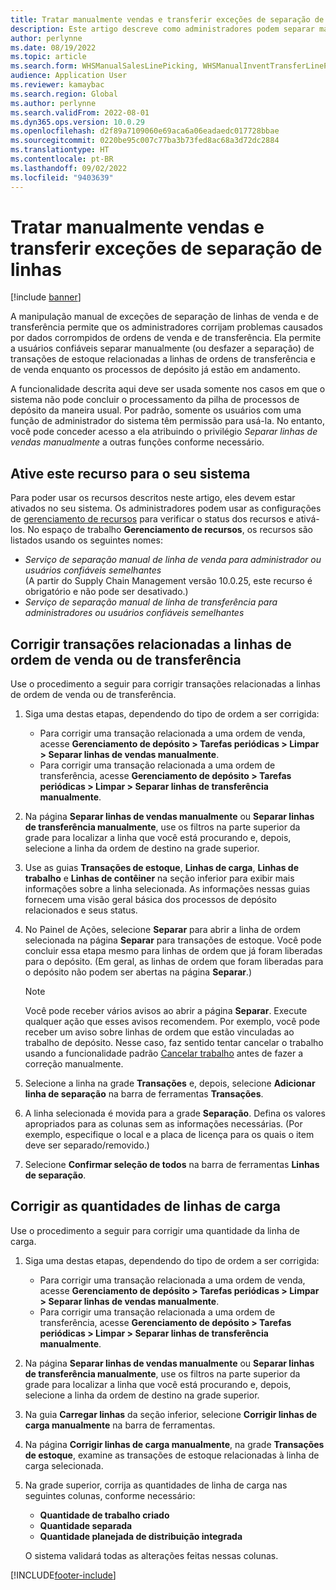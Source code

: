 ```yaml
---
title: Tratar manualmente vendas e transferir exceções de separação de linhas
description: Este artigo descreve como administradores podem separar manualmente (ou desfazer separação) transações de estoque para corrigir problemas causados por dados corrompidos em ordens de venda e de transferência.
author: perlynne
ms.date: 08/19/2022
ms.topic: article
ms.search.form: WHSManualSalesLinePicking, WHSManualInventTransferLinePicking, InventTransPick, WHSLoadLineManualCorrection, WHSTroubleshootingSelfService
audience: Application User
ms.reviewer: kamaybac
ms.search.region: Global
ms.author: perlynne
ms.search.validFrom: 2022-08-01
ms.dyn365.ops.version: 10.0.29
ms.openlocfilehash: d2f89a7109060e69aca6a06eadaedc017728bbae
ms.sourcegitcommit: 0220be95c007c77ba3b73fed8ac68a3d72dc2884
ms.translationtype: HT
ms.contentlocale: pt-BR
ms.lasthandoff: 09/02/2022
ms.locfileid: "9403639"
---
```

# <a name="manually-handle-sales-and-transfer-line-picking-exceptions"></a>Tratar manualmente vendas e transferir exceções de separação de linhas

[!include [banner](../includes/banner.md)]

A manipulação manual de exceções de separação de linhas de venda e de transferência permite que os administradores corrijam problemas causados por dados corrompidos de ordens de venda e de transferência. Ela permite a usuários confiáveis separar manualmente (ou desfazer a separação) de transações de estoque relacionadas a linhas de ordens de transferência e de venda enquanto os processos de depósito já estão em andamento.

A funcionalidade descrita aqui deve ser usada somente nos casos em que o sistema não pode concluir o processamento da pilha de processos de depósito da maneira usual. Por padrão, somente os usuários com uma função de administrador do sistema têm permissão para usá-la. No entanto, você pode conceder acesso a ela atribuindo o privilégio *Separar linhas de vendas manualmente* a outras funções conforme necessário.

## <a name="turn-on-this-feature-for-your-system"></a>Ative este recurso para o seu sistema

Para poder usar os recursos descritos neste artigo, eles devem estar ativados no seu sistema. Os administradores podem usar as configurações de [gerenciamento de recursos](../../fin-ops-core/fin-ops/get-started/feature-management/feature-management-overview.md) para verificar o status dos recursos e ativá-los. No espaço de trabalho **Gerenciamento de recursos**, os recursos são listados usando os seguintes nomes:

- *Serviço de separação manual de linha de venda para administrador ou usuários confiáveis semelhantes*<br>(A partir do Supply Chain Management versão 10.0.25, este recurso é obrigatório e não pode ser desativado.)
- *Serviço de separação manual de linha de transferência para administradores ou usuários confiáveis semelhantes*

## <a name="correct-transactions-related-to-sales-or-transfer-order-lines"></a>Corrigir transações relacionadas a linhas de ordem de venda ou de transferência

Use o procedimento a seguir para corrigir transações relacionadas a linhas de ordem de venda ou de transferência.

1. Siga uma destas etapas, dependendo do tipo de ordem a ser corrigida:

    - Para corrigir uma transação relacionada a uma ordem de venda, acesse **Gerenciamento de depósito \> Tarefas periódicas \> Limpar \> Separar linhas de vendas manualmente**.
    - Para corrigir uma transação relacionada a uma ordem de transferência, acesse **Gerenciamento de depósito \> Tarefas periódicas \> Limpar \> Separar linhas de transferência manualmente**.

1. Na página **Separar linhas de vendas manualmente** ou **Separar linhas de transferência manualmente**, use os filtros na parte superior da grade para localizar a linha que você está procurando e, depois, selecione a linha da ordem de destino na grade superior.
1. Use as guias **Transações de estoque**, **Linhas de carga**, **Linhas de trabalho** e **Linhas de contêiner** na seção inferior para exibir mais informações sobre a linha selecionada. As informações nessas guias fornecem uma visão geral básica dos processos de depósito relacionados e seus status.
1. No Painel de Ações, selecione **Separar** para abrir a linha de ordem selecionada na página **Separar** para transações de estoque. Você pode concluir essa etapa mesmo para linhas de ordem que já foram liberadas para o depósito. (Em geral, as linhas de ordem que foram liberadas para o depósito não podem ser abertas na página **Separar**.)

    > [!NOTE]
    > Você pode receber vários avisos ao abrir a página **Separar**. Execute qualquer ação que esses avisos recomendem. Por exemplo, você pode receber um aviso sobre linhas de ordem que estão vinculadas ao trabalho de depósito. Nesse caso, faz sentido tentar cancelar o trabalho usando a funcionalidade padrão [Cancelar trabalho](cancel-warehouse-work.md) antes de fazer a correção manualmente.

1. Selecione a linha na grade **Transações** e, depois, selecione **Adicionar linha de separação** na barra de ferramentas **Transações**.
1. A linha selecionada é movida para a grade **Separação**. Defina os valores apropriados para as colunas sem as informações necessárias. (Por exemplo, especifique o local e a placa de licença para os quais o item deve ser separado/removido.)
1. Selecione **Confirmar seleção de todos** na barra de ferramentas **Linhas de separação**.

## <a name="correct-load-line-quantities"></a>Corrigir as quantidades de linhas de carga

Use o procedimento a seguir para corrigir uma quantidade da linha de carga.

1. Siga uma destas etapas, dependendo do tipo de ordem a ser corrigida:

    - Para corrigir uma transação relacionada a uma ordem de venda, acesse **Gerenciamento de depósito \> Tarefas periódicas \> Limpar \> Separar linhas de vendas manualmente**.
    - Para corrigir uma transação relacionada a uma ordem de transferência, acesse **Gerenciamento de depósito \> Tarefas periódicas \> Limpar \> Separar linhas de transferência manualmente**.

1. Na página **Separar linhas de vendas manualmente** ou **Separar linhas de transferência manualmente**, use os filtros na parte superior da grade para localizar a linha que você está procurando e, depois, selecione a linha da ordem de destino na grade superior.
1. Na guia **Carregar linhas** da seção inferior, selecione **Corrigir linhas de carga manualmente** na barra de ferramentas.
1. Na página **Corrigir linhas de carga manualmente**, na grade **Transações de estoque**, examine as transações de estoque relacionadas à linha de carga selecionada.
1. Na grade superior, corrija as quantidades de linha de carga nas seguintes colunas, conforme necessário:

    - **Quantidade de trabalho criado**
    - **Quantidade separada**
    - **Quantidade planejada de distribuição integrada**

    O sistema validará todas as alterações feitas nessas colunas.

[!INCLUDE[footer-include](../../includes/footer-banner.md)]
